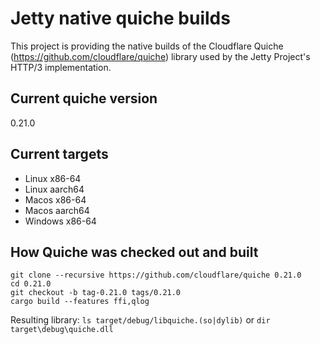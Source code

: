 # Jetty native quiche builds
This project is providing the native builds of the Cloudflare Quiche (https://github.com/cloudflare/quiche) library used by the Jetty Project's HTTP/3 implementation.

## Current quiche version
0.21.0

## Current targets
 - Linux x86-64
 - Linux aarch64
 - Macos x86-64
 - Macos aarch64
 - Windows x86-64

## How Quiche was checked out and built
```
git clone --recursive https://github.com/cloudflare/quiche 0.21.0
cd 0.21.0
git checkout -b tag-0.21.0 tags/0.21.0
cargo build --features ffi,qlog
```

Resulting library: `ls target/debug/libquiche.(so|dylib)` or `dir target\debug\quiche.dll`
